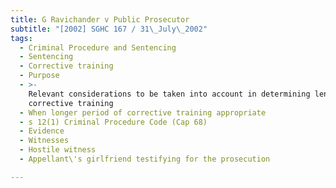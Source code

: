 ```yaml
---
title: G Ravichander v Public Prosecutor
subtitle: "[2002] SGHC 167 / 31\_July\_2002"
tags:
  - Criminal Procedure and Sentencing
  - Sentencing
  - Corrective training
  - Purpose
  - >-
    Relevant considerations to be taken into account in determining length of
    corrective training
  - When longer period of corrective training appropriate
  - s 12(1) Criminal Procedure Code (Cap 68)
  - Evidence
  - Witnesses
  - Hostile witness
  - Appellant\'s girlfriend testifying for the prosecution

---
```


